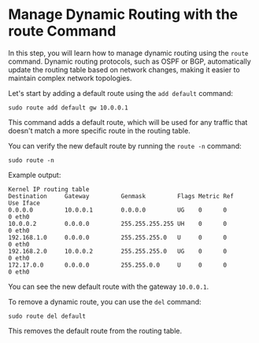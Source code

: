 # Manage Dynamic Routing with the route Command

In this step, you will learn how to manage dynamic routing using the `route` command. Dynamic routing protocols, such as OSPF or BGP, automatically update the routing table based on network changes, making it easier to maintain complex network topologies.

Let's start by adding a default route using the `add default` command:

```
sudo route add default gw 10.0.0.1
```

This command adds a default route, which will be used for any traffic that doesn't match a more specific route in the routing table.

You can verify the new default route by running the `route -n` command:

```
sudo route -n
```

Example output:

```
Kernel IP routing table
Destination     Gateway         Genmask         Flags Metric Ref    Use Iface
0.0.0.0         10.0.0.1        0.0.0.0         UG    0      0        0 eth0
10.0.0.2        0.0.0.0         255.255.255.255 UH    0      0        0 eth0
192.168.1.0     0.0.0.0         255.255.255.0   U     0      0        0 eth0
192.168.2.0     10.0.0.2        255.255.255.0   UG    0      0        0 eth0
172.17.0.0      0.0.0.0         255.255.0.0     U     0      0        0 eth0
```

You can see the new default route with the gateway `10.0.0.1`.

To remove a dynamic route, you can use the `del` command:

```
sudo route del default
```

This removes the default route from the routing table.
